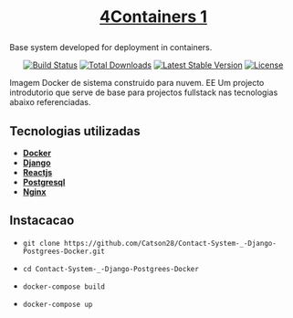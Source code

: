 # <p align="center"><a href="https://www.facebook.com/felicianofranciscocandieiro.catson" target="_blank">4Containers 1</a></p> 

Base system developed for deployment in containers.

<p align="center">
<a href="https://www.facebook.com/felicianofranciscocandieiro.catson"><img src="https://travis-ci.org/laravel/framework.svg" alt="Build Status"></a>
<a href="https://www.facebook.com/felicianofranciscocandieiro.catson"><img src="https://img.shields.io/packagist/dt/laravel/framework" alt="Total Downloads"></a>
<a href="https://www.facebook.com/felicianofranciscocandieiro.catson"><img src="https://img.shields.io/packagist/v/laravel/framework" alt="Latest Stable Version"></a>
<a href="https://www.facebook.com/felicianofranciscocandieiro.catson"><img src="https://img.shields.io/packagist/l/laravel/framework" alt="License"></a>
</p>

Imagem Docker de sistema construido para nuvem. EE Um projecto introdutorio
que serve de base para projectos fullstack  nas tecnologias abaixo referenciadas.

## Tecnologias utilizadas

- **[Docker](https://www.docker.com/)**
- **[Django](https://www.djangoproject.com/)**
- **[Reactjs](https://reactjs.org/)**
- **[Postgresql](https://www.postgresql.org/)**
- **[Nginx](https://www.nginx.com/)**



## Instacacao

- ``git clone https://github.com/Catson28/Contact-System-_-Django-Postgrees-Docker.git``

- ``cd Contact-System-_-Django-Postgrees-Docker``
- ``docker-compose build``
- ``docker-compose up``
